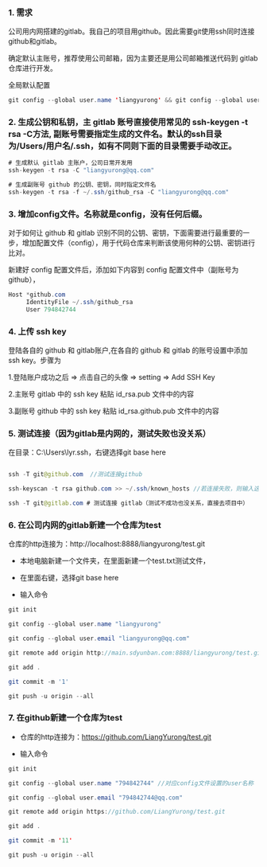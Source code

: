 ### 1. 需求

公司用内网搭建的gitlab。我自己的项目用github。因此需要git使用ssh同时连接github和gitlab。

确定默认主账号，推荐使用公司邮箱，因为主要还是用公司邮箱推送代码到 gitlab 仓库进行开发。

全局默认配置

```java
git config --global user.name 'liangyurong' && git config --global user.email 'liangyurong@qq.com'
```

### 2. 生成公钥和私钥，主 gitlab 账号直接使用常见的 ssh-keygen -t rsa -C方法, 副账号需要指定生成的文件名。默认的ssh目录为/Users/用户名/.ssh，如有不同则下面的目录需要手动改正。

```java
# 生成默认 gitlab 主账户，公司日常开发用
ssh-keygen -t rsa -C "liangyurong@qq.com"

# 生成副账号 github 的公钥、密钥，同时指定文件名
ssh-keygen -t rsa -f ~/.ssh/github_rsa -C "liangyurong@qq.com"
```
### 3. 增加config文件。名称就是config，没有任何后缀。

对于如何让 github 和 gitlab 识别不同的公钥、密钥，下面需要进行最重要的一步，增加配置文件（config），用于代码仓库来判断该使用何种的公钥、密钥进行比对。

新建好 config 配置文件后，添加如下内容到 config 配置文件中（副账号为 github），

```java
Host *github.com
     IdentityFile ~/.ssh/github_rsa
     User 794842744
```
### 4. 上传 ssh key

登陆各自的 github 和 gitlab账户,在各自的 github 和 gitlab 的账号设置中添加 ssh key。步骤为

1.登陆账户成功之后 => 点击自己的头像 => setting => Add SSH Key

2.主账号 gitlab 中的 ssh key 粘贴 id_rsa.pub 文件中的内容

3.副账号 github 中的 ssh key 粘贴 id_rsa.github.pub 文件中的内容

### 5. 测试连接（因为gitlab是内网的，测试失败也没关系）

在目录：C:\Users\lyr\.ssh，右键选择git base here

```java

ssh -T git@github.com  //测试连接github

ssh-keyscan -t rsa github.com >> ~/.ssh/known_hosts //若连接失败，则输入这行代码,生成known_hosts文件，然后再连接

ssh -T git@gitlab.com # 测试连接 gitlab（测试不成功也没关系，直接去项目中）
```

### 6. 在公司内网的gitlab新建一个仓库为test

仓库的http连接为：http://localhost:8888/liangyurong/test.git

- 本地电脑新建一个文件夹，在里面新建一个test.txt测试文件，

- 在里面右键，选择git base here

- 输入命令

```java
git init

git config --global user.name "liangyurong"

git config --global user.email "liangyurong@qq.com"

git remote add origin http://main.sdyunban.com:8888/liangyurong/test.git

git add .

git commit -m '1'

git push -u origin --all

```

### 7. 在github新建一个仓库为test

- 仓库的http连接为：https://github.com/LiangYurong/test.git

- 输入命令

```java
git init

git config --global user.name "794842744" //对应config文件设置的user名称

git config --global user.email "794842744@qq.com"

git remote add origin https://github.com/LiangYurong/test.git

git add .

git commit -m '11'

git push -u origin --all
```
